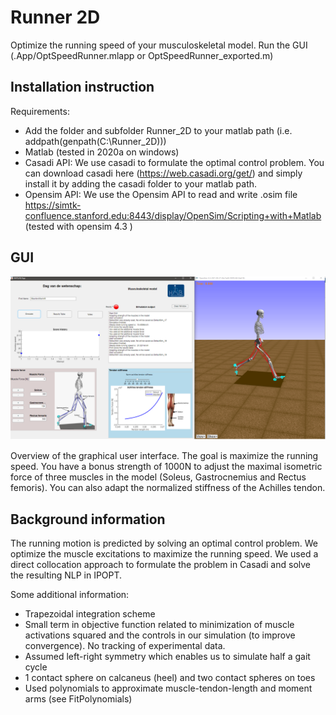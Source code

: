# Runner 2D

Optimize the running speed of your musculoskeletal model. Run the GUI (.App/OptSpeedRunner.mlapp or OptSpeedRunner_exported.m)



## Installation instruction

Requirements:

- Add the folder and subfolder Runner_2D to your matlab path (i.e. addpath(genpath(C:\Runner_2D)))
- Matlab (tested in 2020a on windows)
- Casadi API: We use casadi to formulate the optimal control problem. You can download casadi here (https://web.casadi.org/get/) and simply install it by adding the casadi folder to your matlab path.
- Opensim API: We use the Opensim API to read and write .osim file https://simtk-confluence.stanford.edu:8443/display/OpenSim/Scripting+with+Matlab (tested with opensim 4.3 )



## GUI

![](App/figs/GUI_PrintScreen.png)

Overview of the graphical user interface. The goal is maximize the running speed. You have a bonus strength of 1000N to adjust the maximal isometric force of three muscles in the model (Soleus, Gastrocnemius and Rectus femoris). You can also adapt the normalized stiffness of the Achilles tendon.



## Background information

The running motion is predicted by solving an optimal control problem. We optimize the muscle excitations to maximize the running speed. We used a direct collocation approach to formulate the problem in Casadi and solve the resulting NLP in IPOPT.

Some additional information:

- Trapezoidal integration scheme
- Small term in objective function related to minimization of muscle activations squared and the controls in our simulation (to improve convergence). No tracking of experimental data.
- Assumed left-right symmetry which enables us to simulate half a gait cycle
- 1 contact sphere on calcaneus (heel) and two contact spheres on toes
- Used polynomials to approximate muscle-tendon-length and moment arms (see FitPolynomials)